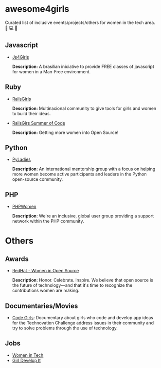 # awesome4girls
Curated list of inclusive events/projects/others for women in the tech area. :rose: :computer: :gift_heart:

## Javascript
  - [Js4Girls](http://js4girls.com/)
  
    **Description:** A brasilian iniciative to provide FREE classes of javascript for women in a Man-Free environment.

## Ruby
  - [RailsGirls](http://railsgirls.com/)
   
    **Description:** Multinacional community to give tools for girls and women to build their ideas.

  - [RailsGirs Summer of Code](http://railsgirlssummerofcode.org/)
     
    **Description:** Getting more women into Open Source!

## Python
  - [PyLadies](http://www.pyladies.com/)
 
    **Description:** An international mentorship group with a focus on helping more women become active participants and leaders in the Python open-source community.

## PHP
 - [PHPWomen](https://phpwomen.org/)
 
   **Description:** We're an inclusive, global user group providing a support network within the PHP community.

# Others
 
## Awards
  - [RedHat - Women in Open Source](https://www.redhat.com/en/about/women-in-open-source)
 
    **Description:** Honor. Celebrate. Inspire.
We believe that open source is the future of technology—and that it's time to recognize the contributions women are making.

## Documentaries/Movies
  - [Code Girls](http://www.codegirlmovie.com/): Documentary about girls who code and develop app ideas for the Technovation Challenge address issues in their community and try to solve problems through the use of technology. 

## Jobs
  - [Women in Tech](http://www.womenintechnology.co.uk/)
  - [Girl Develop It](https://www.girldevelopit.com/)
